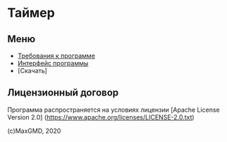 # Таймер

## Меню

- [Требования к программе](/a/)
- [Интерфейс программы](/b/)
- [Скачать]

## Лицензионный договор

Программа распространяется на условиях лицензии [Apache License Version 2.0] (https://www.apache.org/licenses/LICENSE-2.0.txt)

(c)MaxGMD, 2020
 